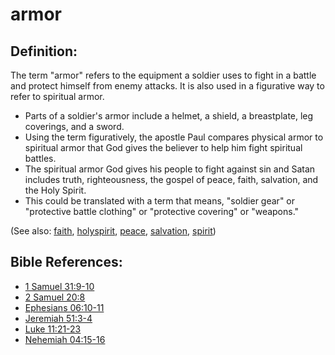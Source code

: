 # armor #

## Definition: ##

The term "armor" refers to the equipment a soldier uses to fight in a battle and protect himself from enemy attacks. It is also used in a figurative way to refer to spiritual armor.

* Parts of a soldier's armor include a helmet, a shield, a breastplate, leg coverings, and a sword.
* Using the term figuratively, the apostle Paul compares physical armor to spiritual armor that God gives the believer to help him fight spiritual battles.
* The spiritual armor God gives his people to fight against sin and Satan includes truth, righteousness, the gospel of peace, faith, salvation, and the Holy Spirit.
* This could be translated with a term that means, "soldier gear" or "protective battle clothing" or "protective covering" or "weapons."

(See also: [faith](../kt/faith.md), [holyspirit](../kt/holyspirit.md), [peace](../other/peace.md), [salvation](../kt/salvation.md),  [spirit](../kt/spirit.md))

## Bible References: ##

* [1 Samuel 31:9-10](https://door43.org/en/bible/notes/1sa/31/09)
* [2 Samuel 20:8](https://door43.org/en/bible/notes/2sa/20/08)
* [Ephesians 06:10-11](https://door43.org/en/bible/notes/eph/06/10)
* [Jeremiah 51:3-4](https://door43.org/en/bible/notes/jer/51/03)
* [Luke 11:21-23](https://door43.org/en/bible/notes/luk/11/21)
* [Nehemiah 04:15-16](https://door43.org/en/bible/notes/neh/04/15)

